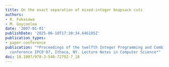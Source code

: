 ```yaml
---
title: On the exact separation of mixed-integer knapsack cuts
authors:
- R. Fukasawa
- M. Goycoolea
date: '2007-01-01'
publishDate: '2025-06-18T17:30:34.646105Z'
publication_types:
- paper-conference
publication: "*Proceedings of the twelfth Integer Programming and Combinatorial Optimization
  conference IPCO'07, Ithaca, NY. Lecture Notes in Computer Science*"
doi: 10.1007/978-3-540-72792-7_18
---
```

